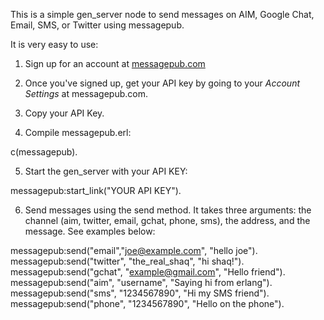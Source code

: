 This is a simple gen_server node to send messages on AIM, Google Chat, Email, SMS, or Twitter using messagepub.

It is very easy to use:

1) Sign up for an account at <a href="http://messagepub.com">messagepub.com</a>

2) Once you've signed up, get your API key by going to your <em>Account Settings</em> at messagepub.com.

3) Copy your API Key.

4) Compile messagepub.erl: 
  
  c(messagepub).

5) Start the gen_server with your API KEY: 

  messagepub:start_link("YOUR API KEY").
  
6) Send messages using the send method. It takes three arguments: the channel (aim, twitter, email, gchat, phone, sms), the address, and the message. See examples below:


  messagepub:send("email","joe@example.com", "hello joe").
  messagepub:send("twitter", "the_real_shaq", "hi shaq!").
  messagepub:send("gchat", "example@gmail.com", "Hello friend").
  messagepub:send("aim", "username", "Saying hi from erlang").
  messagepub:send("sms", "1234567890", "Hi my SMS friend").
  messagepub:send("phone", "1234567890", "Hello on the phone").

